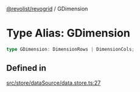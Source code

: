 [@revolist/revogrid](README.md) / GDimension

# Type Alias: GDimension

```ts
type GDimension: DimensionRows | DimensionCols;
```

## Defined in

[src/store/dataSource/data.store.ts:27](https://github.com/revolist/revogrid/blob/04dd894203fb683ca28026a56e8b7c79feca958d/src/store/dataSource/data.store.ts#L27)
